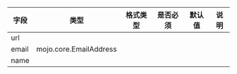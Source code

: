 | 字段 | 类型 | 格式类型 | 是否必须 | 默认值 | 说明 |
|---|---|---|---|---|---|
| url |  |  |  |  |
| email | mojo.core.EmailAddress |  |  |  |
| name |  |  |  |  |
